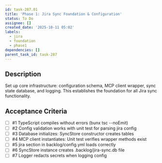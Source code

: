 ```yaml
---
id: task-287.01
title: 'Phase 1: Jira Sync Foundation & Configuration'
status: To Do
assignee: []
created_date: '2025-10-11 05:02'
labels:
  - jira
  - foundation
  - phase1
dependencies: []
parent_task_id: task-287
---
```


## Description

<!-- SECTION:DESCRIPTION:BEGIN -->
Set up core infrastructure: configuration schema, MCP client wrapper, sync state database, and logging. This establishes the foundation for all Jira sync functionality.
<!-- SECTION:DESCRIPTION:END -->

## Acceptance Criteria
<!-- AC:BEGIN -->
- [ ] #1 TypeScript compiles without errors (bunx tsc --noEmit)
- [ ] #2 Config validation works with unit test for parsing jira config
- [ ] #3 Database initializes: SyncStore constructor creates tables
- [ ] #4 MCP client instantiates: Unit test verifies wrapper methods exist
- [ ] #5 jira section in backlog/config.yml loads correctly
- [ ] #6 SyncStore instance creates .backlog/jira-sync.db file
- [ ] #7 Logger redacts secrets when logging config
<!-- AC:END -->
